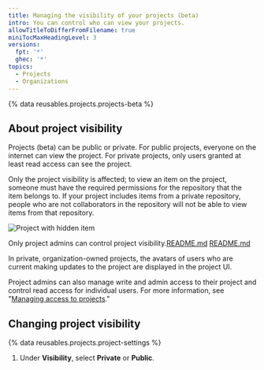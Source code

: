 ```yaml
---
title: Managing the visibility of your projects (beta)
intro: You can control who can view your projects.
allowTitleToDifferFromFilename: true
miniTocMaxHeadingLevel: 3
versions:
  fpt: '*'
  ghec: '*'
topics:
  - Projects
  - Organizations
---
```


{% data reusables.projects.projects-beta %}

## About project visibility

Projects (beta) can be public or private. For public projects, everyone on the internet can view the project. For private projects, only users granted at least read access can see the project.

Only the project visibility is affected; to view an item on the project, someone must have the required permissions for the repository that the item belongs to. If your project includes items from a private repository, people who are not collaborators in the repository will not be able to view items from that repository.

![Project with hidden item](/assets/images/help/projects/hidden-items.png)

Only project admins can control project visibility.[README.md](https://github.com/github/docs/files/8491818/README.md)
[README.md](https://github.com/github/docs/files/8491820/README.md)


In private, organization-owned projects, the avatars of users who are current making updates to the project are displayed in the project UI.

Project admins can also manage write and admin access to their project and control read access for individual users. For more information, see "[Managing access to projects](/issues/trying-out-the-new-projects-experience/managing-access-to-projects)."

## Changing project visibility

{% data reusables.projects.project-settings %}
1. Under **Visibility**, select **Private** or **Public**.

